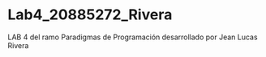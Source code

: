 # Lab4_20885272_Rivera
LAB 4 del ramo Paradigmas de Programación desarrollado por Jean Lucas Rivera
